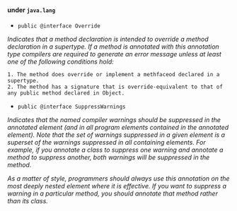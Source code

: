#### under `java.lang` 

- `public @interface Override`

*Indicates that a method declaration is intended to override a method declaration in a supertype. If a method is annotated with this annotation type compilers are required to generate an error message unless at least one of the following conditions hold:*

    1. The method does override or implement a methfaceod declared in a supertype.
    2. The method has a signature that is override-equivalent to that of any public method declared in Object.  

- `public @interface SuppressWarnings`

*Indicates that the named compiler warnings should be suppressed in the annotated element (and in all program elements contained in the annotated element). Note that the set of warnings suppressed in a given element is a superset of the warnings suppressed in all containing elements. For example, if you annotate a class to suppress one warning and annotate a method to suppress another, both warnings will be suppressed in the method.*

*As a matter of style, programmers should always use this annotation on the most deeply nested element where it is effective. If you want to suppress a warning in a particular method, you should annotate that method rather than its class.*
